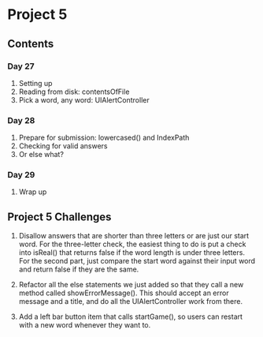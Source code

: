 
# Project 5

## Contents

### Day 27
1. Setting up
2. Reading from disk: contentsOfFile
3. Pick a word, any word: UIAlertController

### Day 28
1. Prepare for submission: lowercased() and IndexPath
2. Checking for valid answers
3. Or else what? 

### Day 29
1. Wrap up

## Project 5 Challenges
1. Disallow answers that are shorter than three letters or are just our start word. For the three-letter check, the easiest
thing to do is put a check into isReal() that returns false if the word length is under three letters. For the second part,
just compare the start word against their input word and return false if they are the same.

2. Refactor all the else statements we just added so that they call a new method called showErrorMessage(). This 
should accept an error message and a title, and do all the UIAlertController work from there.

3. Add a left bar button item that calls startGame(), so users can restart with a new word whenever they want to.
